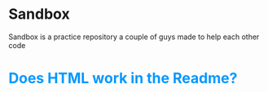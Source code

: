 Sandbox
=======
Sandbox is a practice repository a couple of guys made to help each other code


<html>
<h3 style="color:#0099FF;font-size:2em;"><strong>Does HTML work in the Readme?</strong></h3>
</html>